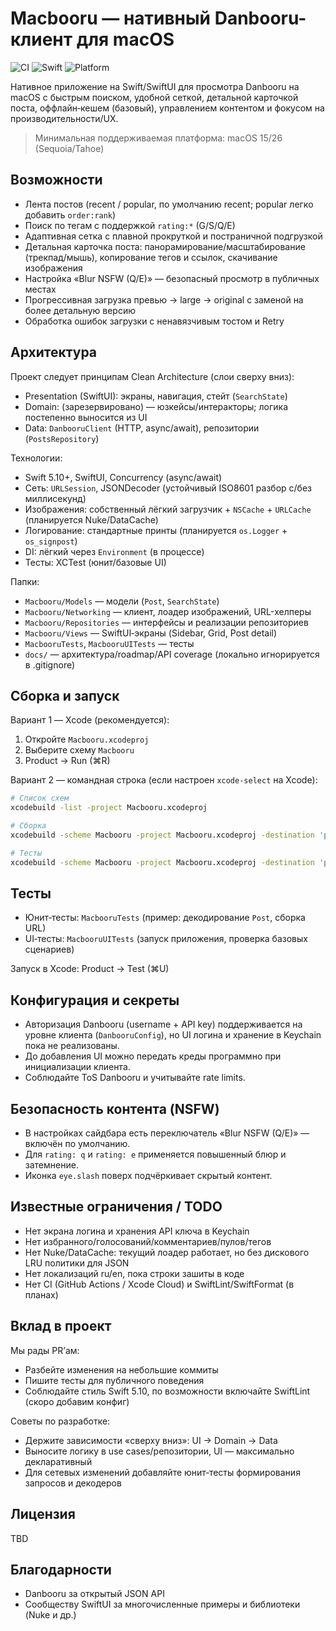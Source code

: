 # Macbooru — нативный Danbooru-клиент для macOS

![CI](https://github.com/MikoMikocchi/Macbooru/actions/workflows/ci.yml/badge.svg)
![Swift](https://img.shields.io/badge/Swift-6.2-orange?logo=swift)
![Platform](https://img.shields.io/badge/platform-macOS-black?logo=apple)

Нативное приложение на Swift/SwiftUI для просмотра Danbooru на macOS с быстрым поиском, удобной сеткой, детальной карточкой поста, оффлайн‑кешем (базовый), управлением контентом и фокусом на производительности/UX.

> Минимальная поддерживаемая платформа: macOS 15/26 (Sequoia/Tahoe)

## Возможности

- Лента постов (recent / popular, по умолчанию recent; popular легко добавить `order:rank`)
- Поиск по тегам с поддержкой `rating:*` (G/S/Q/E)
- Адаптивная сетка с плавной прокруткой и постраничной подгрузкой
- Детальная карточка поста: панорамирование/масштабирование (трекпад/мышь), копирование тегов и ссылок, скачивание изображения
- Настройка «Blur NSFW (Q/E)» — безопасный просмотр в публичных местах
- Прогрессивная загрузка превью → large → original с заменой на более детальную версию
- Обработка ошибок загрузки с ненавязчивым тостом и Retry

## Архитектура

Проект следует принципам Clean Architecture (слои сверху вниз):

- Presentation (SwiftUI): экраны, навигация, стейт (`SearchState`)
- Domain: (зарезервировано) — юзкейсы/интеракторы; логика постепенно выносится из UI
- Data: `DanbooruClient` (HTTP, async/await), репозитории (`PostsRepository`)

Технологии:

- Swift 5.10+, SwiftUI, Concurrency (async/await)
- Сеть: `URLSession`, JSONDecoder (устойчивый ISO8601 разбор с/без миллисекунд)
- Изображения: собственный лёгкий загрузчик + `NSCache` + `URLCache` (планируется Nuke/DataCache)
- Логирование: стандартные принты (планируется `os.Logger` + `os_signpost`)
- DI: лёгкий через `Environment` (в процессе)
- Тесты: XCTest (юнит/базовые UI)

Папки:

- `Macbooru/Models` — модели (`Post`, `SearchState`)
- `Macbooru/Networking` — клиент, лоадер изображений, URL-хелперы
- `Macbooru/Repositories` — интерфейсы и реализации репозиториев
- `Macbooru/Views` — SwiftUI‑экраны (Sidebar, Grid, Post detail)
- `MacbooruTests`, `MacbooruUITests` — тесты
- `docs/` — архитектура/roadmap/API coverage (локально игнорируется в .gitignore)

## Сборка и запуск

Вариант 1 — Xcode (рекомендуется):

1. Откройте `Macbooru.xcodeproj`
2. Выберите схему `Macbooru`
3. Product → Run (⌘R)

Вариант 2 — командная строка (если настроен `xcode-select` на Xcode):

```bash
# Список схем
xcodebuild -list -project Macbooru.xcodeproj

# Сборка
xcodebuild -scheme Macbooru -project Macbooru.xcodeproj -destination 'platform=macOS' build

# Тесты
xcodebuild -scheme Macbooru -project Macbooru.xcodeproj -destination 'platform=macOS' test
```

## Тесты

- Юнит‑тесты: `MacbooruTests` (пример: декодирование `Post`, сборка URL)
- UI‑тесты: `MacbooruUITests` (запуск приложения, проверка базовых сценариев)

Запуск в Xcode: Product → Test (⌘U)

## Конфигурация и секреты

- Авторизация Danbooru (username + API key) поддерживается на уровне клиента (`DanbooruConfig`),
  но UI логина и хранение в Keychain пока не реализованы.
- До добавления UI можно передать креды программно при инициализации клиента.
- Соблюдайте ToS Danbooru и учитывайте rate limits.

## Безопасность контента (NSFW)

- В настройках сайдбара есть переключатель «Blur NSFW (Q/E)» — включён по умолчанию.
- Для `rating: q` и `rating: e` применяется повышенный блюр и затемнение.
- Иконка `eye.slash` поверх подчёркивает скрытый контент.

## Известные ограничения / TODO

- Нет экрана логина и хранения API ключа в Keychain
- Нет избранного/голосований/комментариев/пулов/тегов
- Нет Nuke/DataCache: текущий лоадер работает, но без дискового LRU политики для JSON
- Нет локализаций ru/en, пока строки зашиты в коде
- Нет CI (GitHub Actions / Xcode Cloud) и SwiftLint/SwiftFormat (в планах)

## Вклад в проект

Мы рады PR’ам:

- Разбейте изменения на небольшие коммиты
- Пишите тесты для публичного поведения
- Соблюдайте стиль Swift 5.10, по возможности включайте SwiftLint (скоро добавим конфиг)

Советы по разработке:

- Держите зависимости «сверху вниз»: UI → Domain → Data
- Выносите логику в use cases/репозитории, UI — максимально декларативный
- Для сетевых изменений добавляйте юнит‑тесты формирования запросов и декодеров

## Лицензия

TBD

## Благодарности

- Danbooru за открытый JSON API
- Сообществу SwiftUI за многочисленные примеры и библиотеки (Nuke и др.)
